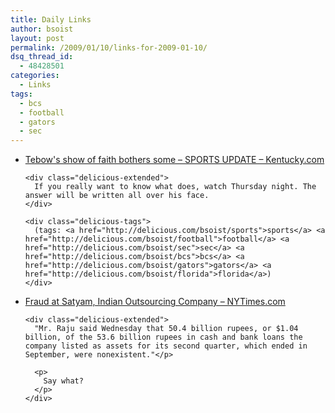 ```yaml
---
title: Daily Links
author: bsoist
layout: post
permalink: /2009/01/10/links-for-2009-01-10/
dsq_thread_id:
  - 48428501
categories:
  - Links
tags:
  - bcs
  - football
  - gators
  - sec
---
```

<ul class="delicious">
  <li>
    <div class="delicious-link">
      <a href="http://www.kentucky.com/232/story/650423.html">Tebow's show of faith bothers some &#8211; SPORTS UPDATE &#8211; Kentucky.com</a>
    </div>
    
    <div class="delicious-extended">
      If you really want to know what does, watch Thursday night. The answer will be written all over his face.
    </div>
    
    <div class="delicious-tags">
      (tags: <a href="http://delicious.com/bsoist/sports">sports</a> <a href="http://delicious.com/bsoist/football">football</a> <a href="http://delicious.com/bsoist/sec">sec</a> <a href="http://delicious.com/bsoist/bcs">bcs</a> <a href="http://delicious.com/bsoist/gators">gators</a> <a href="http://delicious.com/bsoist/florida">florida</a>)
    </div>
  </li>
  
  <li>
    <div class="delicious-link">
      <a href="http://www.nytimes.com/2009/01/08/business/worldbusiness/08satyam.html?_r=1">Fraud at Satyam, Indian Outsourcing Company &#8211; NYTimes.com</a>
    </div>
    
    <div class="delicious-extended">
      "Mr. Raju said Wednesday that 50.4 billion rupees, or $1.04 billion, of the 53.6 billion rupees in cash and bank loans the company listed as assets for its second quarter, which ended in September, were nonexistent."</p> 
      
      <p>
        Say what?
      </p>
    </div>
  </li>
</ul>
